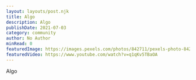 ```yaml
---
layout: layouts/post.njk
title: Algo
description: Algo
publishDate: 2021-07-03
category: community
author: No Author
minRead: 0
featuredImage: https://images.pexels.com/photos/842711/pexels-photo-842711.jpeg?auto=compress&cs=tinysrgb&w=1260&h=750&dpr=1
featuredVideo: https://www.youtube.com/watch?v=q1qKv5TBaOA
---
```


A﻿lgo
